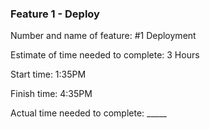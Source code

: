 ### Feature 1 - Deploy

Number and name of feature: #1 Deployment 

Estimate of time needed to complete: 3 Hours

Start time: 1:35PM

Finish time: 4:35PM

Actual time needed to complete: _____